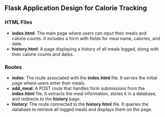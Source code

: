 ## Flask Application Design for Calorie Tracking

### HTML Files
- **index.html**: The main page where users can input their meals and calorie counts. It includes a form with fields for meal name, calories, and date.
- **history.html**: A page displaying a history of all meals logged, along with their calorie counts and dates.

### Routes
- **index**: The route associated with the **index.html** file. It serves the initial page where users enter their meals.
- **add_meal**: A POST route that handles form submissions from the **index.html** file. It extracts the meal information, stores it in a database, and redirects to the **history** page.
- **history**: The route connected to the **history.html** file. It queries the database to retrieve all logged meals and displays them on the page.
